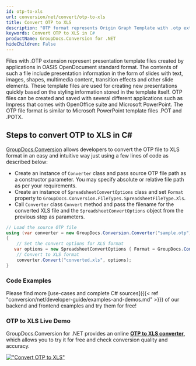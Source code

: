```yaml
---
id: otp-to-xls
url: conversion/net/convert/otp-to-xls
title: Convert OTP to XLS
description: "OTP format represents Origin Graph Template with .otp extension. Learn how to convert OTP to XLS file programmatically in C# language using GroupDocs.Conversion for .NET library."
keywords: Convert OTP to XLS in C#
productName: GroupDocs.Conversion for .NET
hideChildren: False
---
```


Files with .OTP extension represent presentation template files created by applications in OASIS OpenDocument standard format. The contents of such a file include presentation information in the form of slides with text, images, shapes, multimedia content, transition effects and other slide elements. These template files are used for creating new presentations quickly based on the styling information stored in the template itself. OTP files can be created and saved with several different applications such as Impress that comes with OpenOffice suite and Microsoft PowerPoint. The OTP file format is similar to Microsoft PowerPoint template files .POT and .POTX.

## Steps to convert OTP to XLS in C#

[GroupDocs.Conversion](https://products.groupdocs.com/conversion/net) allows developers to convert the OTP file to XLS format in an easy and intuitive way just using a few lines of code as described below:

* Create an instance of `Converter` class and pass source OTP file path as a constructor parameter. You may specify absolute or relative file path as per your requirements. 
* Create an instance of `SpreadsheetConvertOptions` class and set `Format` property to `GroupDocs.Conversion.FileTypes.SpreadsheetFileType.Xls`.
* Call `Converter` class `Convert` method and pass the filename for the converted XLS file and the `SpreadsheetConvertOptions` object from the previous step as parameters.

```csharp
// Load the source OTP file
using (var converter = new GroupDocs.Conversion.Converter("sample.otp"))
{
    // Set the convert options for XLS format
   var options = new SpreadsheetConvertOptions { Format = GroupDocs.Conversion.FileTypes.SpreadsheetFileType.Xls };
    // Convert to XLS format
    converter.Convert("converted.xls", options);
}
```

### Code Examples

Please find more [use-cases and complete C# sources]({{< ref "conversion/net/developer-guide/examples-and-demos.md" >}}) of our backend and frontend examples and try them for free!

### OTP to XLS Live Demo

GroupDocs.Conversion for .NET provides an online [**OTP to XLS converter**](https://products.groupdocs.app/conversion/otp-to-xls), which allows you to try it for free and check conversion quality and accuracy.

[!["Convert OTP to XLS"](conversion/net/images/convert-to-xls/convert-otp-to-xls.png)](https://products.groupdocs.app/conversion/otp-to-xls)